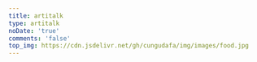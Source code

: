 ```yaml
---
title: artitalk
type: artitalk
noDate: 'true'
comments: 'false'
top_img: https://cdn.jsdelivr.net/gh/cungudafa/img/images/food.jpg
---
```


<!-- 引用 artitalk -->
<script type="text/javascript" src="https://unpkg.com/artitalk"></script>
<!-- 存放说说的容器 -->
<div id="artitalk_main"></div>
<script>
new Artitalk({
    appId: 'AECpM6PRwGS3KPowp2YVbTBD-MdYXbMMI', // Your LeanCloud appId
    appKey: 'xFgH3FJY29Ko57Aba71tnnoO' // Your LeanCloud appKey
})
</script>